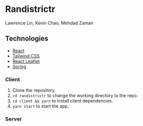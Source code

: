 # Randistrictr

Lawrence Lin, Kevin Chao, Mehdad Zaman

## Technologies
- [React](https://reactjs.org/)
- [Tailwind CSS](https://tailwindcss.com/)
- [React Leaflet](https://react-leaflet.js.org/)
- [Spring](https://spring.io/)

### Client
1. Clone the repository.
2. `cd randistrictr` to change the working directory to the repo.
3. `cd client && yarn` to install client dependencies.
4. `yarn start` to start the app.

### Server
